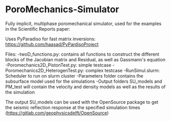 # PoroMechanics-Simulator

Fully implicit, multiphase poromechanical simulator, used for the examples in the Scientific Reports paper:

Uses PyParadiso for fast matrix inversions: https://github.com/haasad/PyPardisoProject

Files:
 -twoD_functions.py: contains all functions to construct the different blocks of the Jacobian matrix and Residual, as well as Gassmann's equation
 -Poromechanics2D_PistonTest.py: simple testcase
 -Poromechanics2D_HeterogenTest.py: complex testcase
 -RunSimul.slurm: Scheduler to run on slurm cluster
 -Parameters folder contains the subsurface model used for the simulations
 -Output folders SU_models and PM_test will contain the velocity and density models as well as the results of the simulation

The output SU_models can be used with the OpenSource package to get the seismic reflection response at the specified simulation times (https://gitlab.com/geophysicsdelft/OpenSource)
